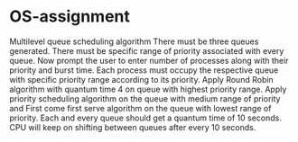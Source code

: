 # OS-assignment
Multilevel queue scheduling algorithm
There must be three queues generated. There must be specific range of priority associated with every queue. Now prompt
the user to enter number of processes along with their priority and burst time. Each process
must occupy the respective queue with specific priority range according to its priority. Apply
Round Robin algorithm with quantum time 4 on queue with highest priority range. Apply
priority scheduling algorithm on the queue with medium range of priority and First come first
serve algorithm on the queue with lowest range of priority. Each and every queue should get
a quantum time of 10 seconds. CPU will keep on shifting between queues after every 10
seconds.
